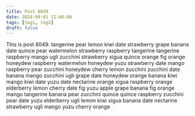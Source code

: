 ```yaml
---
title: Post 8049
date: 2024-09-01 12:00:00
tags: [tag1, tag2]
draft: false
---
```

This is post 8049.
tangerine
pear
lemon
kiwi
date
strawberry
grape
banana
date
quince
pear
watermelon
strawberry
raspberry
tangerine
tangerine
raspberry
mango
ugli
zucchini
strawberry
xigua
quince
orange
fig
orange
honeydew
raspberry
watermelon
honeydew
yuzu
strawberry
date
mango
raspberry
pear
zucchini
honeydew
cherry
lemon
zucchini
zucchini
date
banana
mango
zucchini
ugli
grape
date
honeydew
orange
banana
kiwi
mango
kiwi
date
yuzu
date
nectarine
orange
xigua
raspberry
orange
elderberry
lemon
cherry
date
fig
yuzu
apple
grape
banana
fig
orange
mango
tangerine
banana
pear
zucchini
quince
quince
raspberry
zucchini
pear
date
yuzu
elderberry
ugli
lemon
kiwi
xigua
banana
date
nectarine
strawberry
ugli
mango
yuzu
cherry
orange

